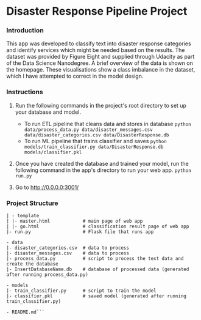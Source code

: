 # Disaster Response Pipeline Project

### Introduction
This app was developed to classify text into disaster response categories and identify services which might be needed based on the results. The dataset was provided by Figure Eight and supplied through Udacity as part of the Data Science Nanodegree. A brief overview of the data is shown on the homepage. These visualisations show a class imbalance in the dataset, which I have attempted to correct in the model design.

### Instructions
1. Run the following commands in the project's root directory to set up your database and model.

    - To run ETL pipeline that cleans data and stores in database
        `python data/process_data.py data/disaster_messages.csv data/disaster_categories.csv data/DisasterResponse.db`
    - To run ML pipeline that trains classifier and saves
        `python models/train_classifier.py data/DisasterResponse.db models/classifier.pkl`

2. Once you have created the database and trained your model, run the following command in the app's directory to run your web app.
    `python run.py`

3. Go to http://0.0.0.0:3001/

### Project Structure
```- app
| - template
| |- master.html            # main page of web app
| |- go.html                # classification result page of web app
|- run.py                   # Flask file that runs app

- data
|- disaster_categories.csv  # data to process 
|- disaster_messages.csv    # data to process
|- process_data.py          # script to process the text data and create the database
|- InsertDatabaseName.db    # database of processed data (generated after running process_data.py)

- models
|- train_classifier.py      # script to train the model
|- classifier.pkl           # saved model (generated after running train_classifier.py)

- README.md```
